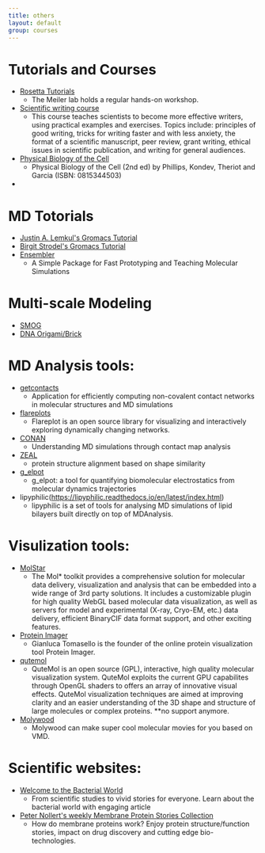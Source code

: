 ```yaml
---
title: others
layout: default
group: courses
---
```


# Tutorials and Courses
* [Rosetta Tutorials](http://www.meilerlab.org/index.php/rosetta-tutorials)
   * The Meiler lab holds a regular hands-on workshop.
* [Scientific writing course](https://www.coursera.org/learn/sciwrite?authType=google&serviceCode=facebook)
   * This course teaches scientists to become more effective writers, using practical examples and exercises. Topics include: principles of good writing, tricks for writing faster and with less anxiety, the format of a scientific manuscript, peer review, grant writing, ethical issues in scientific publication, and writing for general audiences.
* [Physical Biology of the Cell](http://www.rpgroup.caltech.edu/aph161/syllabus)
   * Physical Biology of the Cell (2nd ed) by Phillips, Kondev, Theriot and Garcia (ISBN: 0815344503)
* 


# MD Totorials
* [Justin A. Lemkul's Gromacs Tutorial](http://www.mdtutorials.com/gmx/)
* [Birgit Strodel's Gromacs Tutorial](http://www.strodel.info/index_files/lecture/html/tutorial.html)
* [Ensembler](https://github.com/rinikerlab/Ensembler)
  * A Simple Package for Fast Prototyping and Teaching Molecular Simulations
  
# Multi-scale Modeling
* [SMOG](https://smog-server.org/)
* [DNA Origami/Brick](https://bionano.physics.illinois.edu/dna-nanotechnology)

# MD Analysis tools:
* [getcontacts](https://github.com/getcontacts/getcontacts)
  * Application for efficiently computing non-covalent contact networks in molecular structures and MD simulations
* [flareplots](https://gpcrviz.github.io/flareplot/) 
  * Flareplot is an open source library for visualizing and interactively exploring dynamically changing networks.
* [CONAN](https://contactmaps.blogspot.com/)
  * Understanding MD simulations through contact map analysis
* [ZEAL](http://zeal.andrelab.org/webapps/home/session.html?app=ZEALweb)
  * protein structure alignment based on shape similarity 
* [g_elpot](https://jugit.fz-juelich.de/computational-neurophysiology/g_elpot)
  * g_elpot: a tool for quantifying biomolecular electrostatics from molecular dynamics trajectories
* lipyphilic(https://lipyphilic.readthedocs.io/en/latest/index.html)
  * lipyphilic is a set of tools for analysing MD simulations of lipid bilayers built directly on top of MDAnalysis.
 

# Visulization tools:
* [MolStar](https://molstar.org/) 
  * The Mol* toolkit provides a comprehensive solution for molecular data delivery, visualization and analysis that can be embedded into a wide range of 3rd party solutions. It includes a customizable plugin for high quality WebGL based molecular data visualization, as well as servers for model and experimental (X-ray, Cryo-EM, etc.) data delivery, efficient BinaryCIF data format support, and other exciting features.
* [Protein Imager](https://3dproteinimaging.com/protein-imager/)
  * Gianluca Tomasello is the founder of the online protein visualization tool Protein Imager.
* [qutemol](http://qutemol.sourceforge.net/)
  * QuteMol is an open source (GPL), interactive, high quality molecular visualization system. QuteMol exploits the current GPU capabilites through OpenGL shaders to offers an array of innovative visual effects. QuteMol visualization techniques are aimed at improving clarity and an easier understanding of the 3D shape and structure of large molecules or complex proteins. **no support anymore.
* [Molywood](https://mmb.irbbarcelona.org/molywood/)
  * Molywood can make super cool molecular movies for you based on VMD. 

# Scientific websites:
* [Welcome to the Bacterial World](https://sarahs-world.blog/)
  * From scientific studies to vivid stories for everyone. Learn about the bacterial world with engaging article 
* [Peter Nollert's weekly Membrane Protein Stories Collection](https://nuzzel.com/reducentropy)
  * How do membrane proteins work? Enjoy protein structure/function stories, impact on drug discovery and cutting edge bio-technologies.

